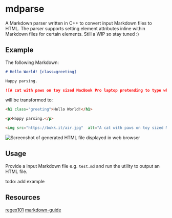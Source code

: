 # mdparse
A Markdown parser written in C++ to convert input Markdown files to HTML. The parser supports setting element attributes inline within Markdown files for certain elements. Still a WIP so stay tuned :)

## Example
The following Markdown:

```md
# Hello World! [class=greeting]

Happy parsing.

![A cat with paws on toy sized MacBook Pro laptop pretending to type while sitting on owners lap](https://bukk.it/air.jpg)
```

will be transformed to:

```html
<h1 class="greeting">Hello World!</h1>

<p>Happy parsing.</p>

<img src="https://bukk.it/air.jpg"  alt="A cat with paws on toy sized MacBook Pro laptop pretending to type while sitting on owners lap" />
```

![Screenshot of generated HTML file displayed in web browser](https://user-images.githubusercontent.com/48612525/146151640-a99248c0-6f1d-41d2-8dd6-9bb7af99f1c2.png)

## Usage
Provide a input Markdown file e.g. `test.md` and run the utility to output an HTML file.

todo: add example

## Resources
[regex101](https://regex101.com)
[markdown-guide](https://about.gitlab.com/handbook/markdown-guide/)